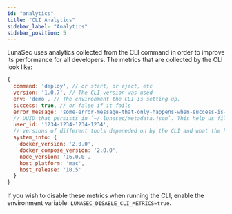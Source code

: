 ```yaml
---
id: "analytics"
title: "CLI Analytics"
sidebar_label: "Analytics"
sidebar_position: 5
---
```

<!--
  ~ Copyright by LunaSec (owned by Refinery Labs, Inc)
  ~
  ~ Licensed under the Creative Commons Attribution-ShareAlike 4.0 International
  ~ (the "License"); you may not use this file except in compliance with the
  ~ License. You may obtain a copy of the License at
  ~
  ~ https://creativecommons.org/licenses/by-sa/4.0/legalcode
  ~
  ~ See the License for the specific language governing permissions and
  ~ limitations under the License.
  ~
-->

LunaSec uses analytics collected from the CLI command in order to improve its performance for 
all developers. The metrics that are collected by the CLI look like: 

```js
{
  command: 'deploy', // or start, or eject, etc
  version: '1.0.7', // The CLI version was used
  env: 'demo', // The environment the CLI is setting up. 
  success: true, // or false if it fails
  error_message: 'some-error-message-that-only-happens-when-success-is-false',
  // UUID that persists in `~/.lunasec/metadata.json`. This help us filter noise of metrics reports coming to us.
  user_id: '1234-1234-1234-1234',
  // versions of different tools depeneded on by the CLI and what the host system is
  system_info: {
    docker_version: '2.0.0',
    docker_compose_version: '2.0.0',
    node_version: '16.0.0',
    host_platform: 'mac',
    host_release: '10.5'
  }
}
```

If you wish to disable these metrics when running the CLI, enable the environment variable: `LUNASEC_DISABLE_CLI_METRICS=true`.
